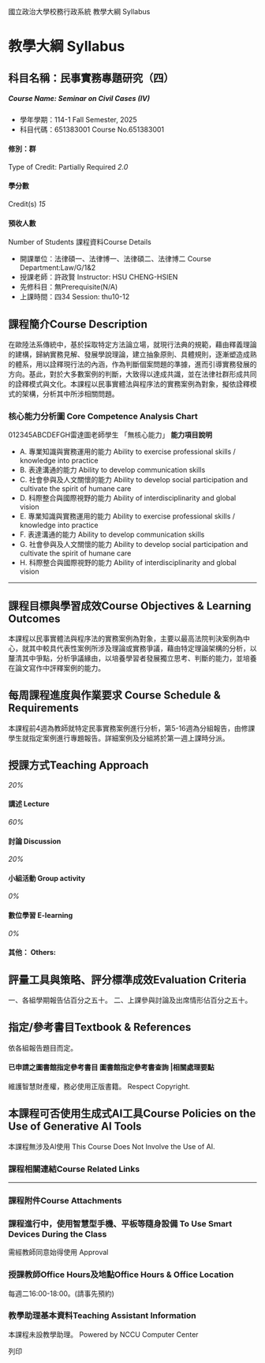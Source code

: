 國立政治大學校務行政系統 教學大綱 Syllabus
# 教學大綱 Syllabus
##  科目名稱：民事實務專題研究（四）
#####  Course Name: Seminar on Civil Cases (IV)
  * 學年學期：114-1 Fall Semester, 2025 
  * 科目代碼：651383001 Course No.651383001


#### 修別：群
Type of Credit: Partially Required 
_2.0_
#### 學分數
Credit(s)
_15_
#### 預收人數
Number of Students
課程資料Course Details
  * 開課單位：法律碩一、法律博一、法律碩二、法律博二 Course Department:Law/G/1&2 
  * 授課老師：許政賢 Instructor: HSU CHENG-HSIEN 
  * 先修科目：無Prerequisite(N/A)
  * 上課時間：四34 Session: thu10-12


##  課程簡介Course Description
在歐陸法系傳統中，基於採取特定方法論立場，就現行法典的規範，藉由釋義理論的建構，歸納實務見解、發展學說理論，建立抽象原則、具體規則，逐漸塑造成熟的體系，用以詮釋現行法的內涵，作為判斷個案問題的準據，進而引導實務發展的方向。基此，對於大多數案例的判斷，大致得以達成共識，並在法律社群形成共同的詮釋模式與文化。本課程以民事實體法與程序法的實務案例為對象，擬依詮釋模式的架構，分析其中所涉相關問題。
###  核心能力分析圖 Core Competence Analysis Chart
012345ABCDEFGH雷達圖老師學生
「無核心能力」 
**能力項目說明**
  * A. 專業知識與實務運用的能力 Ability to exercise professional skills / knowledge into practice
  * B. 表達溝通的能力 Ability to develop communication skills
  * C. 社會參與及人文關懷的能力 Ability to develop social participation and cultivate the spirit of humane care
  * D. 科際整合與國際視野的能力 Ability of interdisciplinarity and global vision
  * E. 專業知識與實務運用的能力 Ability to exercise professional skills / knowledge into practice
  * F. 表達溝通的能力 Ability to develop communication skills
  * G. 社會參與及人文關懷的能力 Ability to develop social participation and cultivate the spirit of humane care
  * H. 科際整合與國際視野的能力 Ability of interdisciplinarity and global vision


* * *
##  課程目標與學習成效Course Objectives & Learning Outcomes 
本課程以民事實體法與程序法的實務案例為對象，主要以最高法院判決案例為中心，就其中較具代表性案例所涉及理論或實務爭議，藉由特定理論架構的分析，以釐清其中爭點，分析爭議緣由，以培養學習者發展獨立思考、判斷的能力，並培養在論文寫作中評釋案例的能力。
##  每周課程進度與作業要求 Course Schedule & Requirements
本課程前4週為教師就特定民事實務案例進行分析，第5-16週為分組報告，由修課學生就指定案例進行專題報告。詳細案例及分組將於第一週上課時分派。
##  授課方式Teaching Approach
_20%_
####  講述 Lecture
_60%_
####  討論 Discussion
_20%_
####  小組活動 Group activity
_0%_
####  數位學習 E-learning
_0%_
####  其他： Others:
##  評量工具與策略、評分標準成效Evaluation Criteria
一、各組學期報告佔百分之五十。
二、上課參與討論及出席情形佔百分之五十。
##  指定/參考書目Textbook & References
依各組報告題目而定。
####  已申請之圖書館指定參考書目  圖書館指定參考書查詢 |相關處理要點
維護智慧財產權，務必使用正版書籍。 Respect Copyright.
##  本課程可否使用生成式AI工具Course Policies on the Use of Generative AI Tools
本課程無涉及AI使用 This Course Does Not Involve the Use of AI.
###  課程相關連結Course Related Links
* * *
###  課程附件Course Attachments
###  課程進行中，使用智慧型手機、平板等隨身設備 To Use Smart Devices During the Class
需經教師同意始得使用  Approval
###  授課教師Office Hours及地點Office Hours & Office Location
每週二16:00-18:00。(請事先預約)
###  教學助理基本資料Teaching Assistant Information
本課程未設教學助理。
Powered by NCCU Computer Center
  
列印
